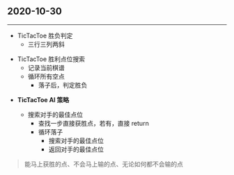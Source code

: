 ## 2020-10-30

---

- TicTacToe 胜负判定
  - 三行三列两斜

* TicTacToe 胜利点位搜索
  - 记录当前棋谱
  - 循环所有空点
    - 落子后，判定胜负

- **TicTacToe AI 策略**

  - 搜索对手的最佳点位
    - 查找一步直接获胜点，若有，直接 return
    * 循环落子
      - 搜索对手的最佳点位
      - 返回对手的最佳点位

>能马上获胜的点、不会马上输的点、无论如何都不会输的点
